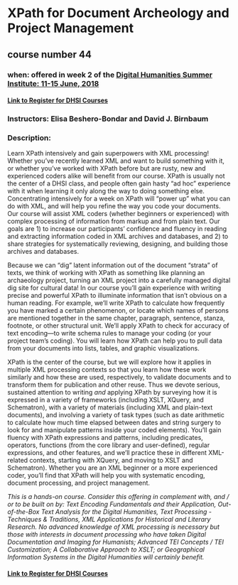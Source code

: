 # XPath for Document Archeology and Project Management
## course number 44
### when: offered in week 2 of the [Digital Humanities Summer Institute: 11-15 June, 2018](http://www.dhsi.org/courses.php) 
#### [Link to Register for DHSI Courses](https://www.regonline.ca/registration/Checkin.aspx?EventID=2039249)
### Instructors: Elisa Beshero-Bondar and David J. Birnbaum

### Description: 
Learn XPath intensively and gain superpowers with XML processing! Whether you’ve recently learned XML and want to build something with it, or whether you’ve worked with XPath before but are rusty, new and experienced coders alike will benefit from our course. XPath is usually not the center of a DHSI class, and people often gain hasty “ad hoc” experience with it when learning it only along the way to doing something else. Concentrating intensively for a week on XPath will “power up” what you can do with XML, and will help you refine the way you code your documents. Our course will assist XML coders (whether beginners or experienced) with complex processing of information from markup and from plain text. Our goals are 1) to increase our participants’ confidence and fluency in reading and extracting information coded in XML archives and databases, and 2) to share strategies for systematically reviewing, designing, and building those archives and databases.

Because we can “dig” latent information out of the document “strata” of texts, we think of working with XPath as something like planning an archaeology project, turning an XML project into a carefully managed digital dig site for cultural data! 
In our course you’ll gain experience with writing precise and powerful XPath to illuminate information that isn’t obvious on a human reading. For example, we’ll write XPath to calculate how frequently you have marked a certain phenomenon, or locate which names of persons are mentioned together in the same chapter, paragraph, sentence, stanza, footnote, or other structural unit. We’ll apply XPath to check for accuracy of text encoding—to write schema rules to manage your coding (or your project team’s coding). You will learn how XPath can help you to pull data from your documents into lists, tables, and graphic visualizations. 

XPath is the center of the course, but we will explore how it applies in multiple XML processing contexts so that you learn how these work similarly and how these are used, respectively, to validate documents and to transform them for publication and other reuse. Thus we devote serious, sustained attention to writing *and* applying XPath by surveying how it is expressed in a variety of frameworks (including XSLT, XQuery, and Schematron), with a variety of materials (including XML and plain-text documents), and involving a variety of task types (such as date arithmetic to calculate how much time elapsed between dates and string surgery to look for and manipulate patterns inside your coded elements). You’ll gain fluency with XPath expressions and patterns, including predicates, operators, functions (from the core library and user-defined), regular expressions, and other features, and we’ll practice these in different XML-related contexts, starting with XQuery, and moving to XSLT and Schematron). Whether you are an XML beginner or a more experienced coder, you’ll find that XPath will help you with systematic encoding, document processing, and project management. 

*This is a hands-on course. Consider this offering in complement with, and / or to be built on by: Text Encoding Fundamentals and their Application, Out-of-the-Box Text Analysis for the Digital Humanities, Text Processing - Techniques & Traditions, XML Applications for Historical and Literary Research. No advanced knowledge of XML processing is necessary but those with interests in document processing who have taken Digital Documentation and Imaging for Humanists; Advanced TEI Concepts / TEI Customization; A Collaborative Approach to XSLT; or Geographical Information Systems in the Digital Humanities will certainly benefit.*

#### [Link to Register for DHSI Courses](https://www.regonline.ca/registration/Checkin.aspx?EventID=2039249)